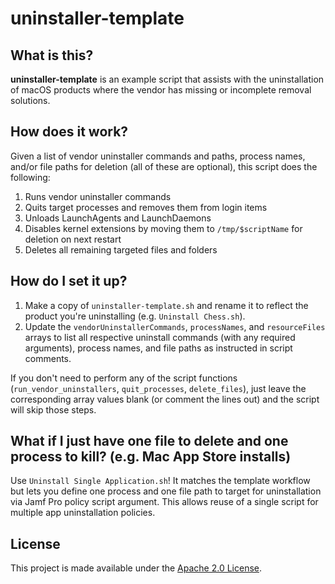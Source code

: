 # uninstaller-template

## What is this?

**uninstaller-template** is an example script that assists with the uninstallation of macOS products where the vendor has missing or incomplete removal solutions.

## How does it work?

Given a list of vendor uninstaller commands and paths, process names, and/or file paths for deletion (all of these are optional), this script does the following:

1. Runs vendor uninstaller commands
2. Quits target processes and removes them from login items
3. Unloads LaunchAgents and LaunchDaemons
4. Disables kernel extensions by moving them to `/tmp/$scriptName` for deletion on next restart
5. Deletes all remaining targeted files and folders

## How do I set it up?

1. Make a copy of `uninstaller-template.sh` and rename it to reflect the product you're uninstalling (e.g. `Uninstall Chess.sh`).
2. Update the `vendorUninstallerCommands`, `processNames`, and `resourceFiles` arrays to list all respective uninstall commands (with any required arguments), process names, and file paths as instructed in script comments.

If you don't need to perform any of the script functions (`run_vendor_uninstallers`, `quit_processes`, `delete_files`), just leave the corresponding array values blank (or comment the lines out) and the script will skip those steps.

## What if I just have one file to delete and one process to kill? (e.g. Mac App Store installs)

Use `Uninstall Single Application.sh`! It matches the template workflow but lets you define one process and one file path to target for uninstallation via Jamf Pro policy script argument. This allows reuse of a single script for multiple app uninstallation policies.

## License
This project is made available under the [Apache 2.0 License](http://www.apache.org/licenses/LICENSE-2.0).
